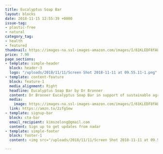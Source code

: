 ```yaml
---
title: Eucalyptus Soap Bar
layout: blocks
date: 2018-11-15 12:55:39 +0000
issue-tag:
- plastic-free
- natural
category_tag:
- health
- featured
thumbnail: https://images-na.ssl-images-amazon.com/images/I/81KLEDF8fAL._SL1500_.jpg
price: 7.90
page_sections:
- template: simple-header
  block: header-3
  logo: "/uploads/2018/11/11/Screen Shot 2018-11-11 at 09.55.11-1.png"
- template: content-feature
  block: feature-1
  media_alignment: Right
  headline: Eucalyptus Soap Bar by Dr Bronner
  content: Dr Bronner Eucalyptus Soap Bar in support of sustainable agriculture, farmworker health and ecological processing methods
  media:
    image: https://images-na.ssl-images-amazon.com/images/I/81KLEDF8fAL._SL1500_.jpg
  link: https://amzn.to/2zfgSew
- template: signup-bar
  block: cta-bar
  email_recipient: kimszelong@gmail.com
  content: Sign up to get updates from nadar
- template: simple-footer
  block: footer-1
  content: <img src="/uploads/2018/11/11/Screen Shot 2018-11-11 at 09.55.11-2.png">

---
```

